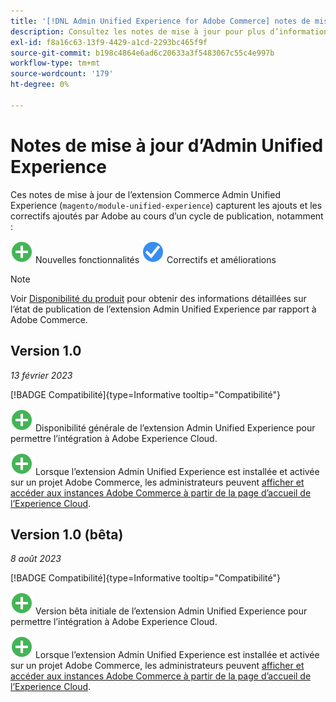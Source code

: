```yaml
---
title: '[!DNL Admin Unified Experience for Adobe Commerce] notes de mise à jour'
description: Consultez les notes de mise à jour pour plus d’informations sur la dernière version de l’extension  [!DNL Admin Unified Experience] pour Commerce.
exl-id: f8a16c63-13f9-4429-a1cd-2293bc465f9f
source-git-commit: b198c4864e6ad6c20633a3f5483067c55c4e997b
workflow-type: tm+mt
source-wordcount: '179'
ht-degree: 0%

---
```


# Notes de mise à jour d’Admin Unified Experience

Ces notes de mise à jour de l’extension Commerce Admin Unified Experience (`magento/module-unified-experience`) capturent les ajouts et les correctifs ajoutés par Adobe au cours d’un cycle de publication, notamment :

![New](../assets/new.svg) Nouvelles fonctionnalités
![Problème corrigé](../assets/fix.svg) Correctifs et améliorations


>[!NOTE]
>
>Voir [Disponibilité du produit](https://experienceleague.adobe.com/docs/commerce-operations/release/product-availability.html?lang=fr) pour obtenir des informations détaillées sur l’état de publication de l’extension Admin Unified Experience par rapport à Adobe Commerce.

## Version 1.0

*13 février 2023*

[!BADGE Compatibilité]{type=Informative tooltip="Compatibilité"}

![Nouvelle](../assets/new.svg) Disponibilité générale de l’extension Admin Unified Experience pour permettre l’intégration à Adobe Experience Cloud.

![Nouveau](../assets/new.svg) Lorsque l’extension Admin Unified Experience est installée et activée sur un projet Adobe Commerce, les administrateurs peuvent [afficher et accéder aux instances Adobe Commerce à partir de la page d’accueil de l’Experience Cloud](admin-unified-experience-integration-overview.md).


## Version 1.0 (bêta)

*8 août 2023*

[!BADGE Compatibilité]{type=Informative tooltip="Compatibilité"}

![Nouveau](../assets/new.svg) Version bêta initiale de l’extension Admin Unified Experience pour permettre l’intégration à Adobe Experience Cloud.

![Nouveau](../assets/new.svg) Lorsque l’extension Admin Unified Experience est installée et activée sur un projet Adobe Commerce, les administrateurs peuvent [afficher et accéder aux instances Adobe Commerce à partir de la page d’accueil de l’Experience Cloud](admin-unified-experience-integration-overview.md).

